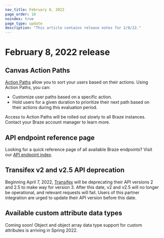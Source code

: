 ```yaml
---
nav_title: February 8, 2022
page_order: 10
noindex: true
page_type: update
description: "This article contains release notes for 2/8/22."
---
```

# February 8, 2022 release

## Canvas Action Paths

[Action Paths]({{site.baseurl}}/user_guide/engagement_tools/canvas/canvas_components/action_paths/) allow you to sort your users based on their actions. Using Action Paths, you can:
- Customize user paths based on a specific action. 
- Hold users for a given duration to prioritize their next path based on their actions during this evaluation period. 

Access to Action Paths will be rolled out slowly to all Braze instances. Contact your Braze account manager to learn more.

## API endpoint reference page

Looking for a quick reference page of all available Braze endpoints? Visit our [API endpoint index]({{site.baseurl}}/api/endpoints/).

## Transifex v2 and v2.5 API deprecation
Beginning April 7, 2022, [Transifex]({{site.baseurl}}/partners/message_personalization/localization/transifex/#transifex) will be deprecating their API versions 2 and 2.5 to make way for version 3. After this date, v2 and v2.5 will no longer be operational, and relevant requests will fail. Users of this partner integration are urged to update their API version before this date.

## Available custom attribute data types
Coming soon! Object and object array data type support for custom attributes is arriving in Spring 2022.
